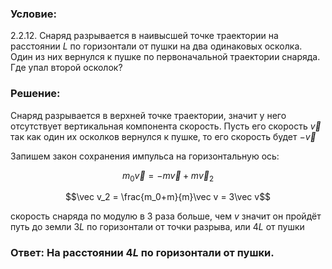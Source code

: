 ###  Условие: 

$2.2.12.$ Снаряд разрывается в наивысшей точке траектории на расстоянии $L$ по горизонтали от пушки на два одинаковых осколка. Один из них вернулся к пушке по первоначальной траектории снаряда. Где упал второй осколок? 

###  Решение: 

Снаряд разрывается в верхней точке траектории, значит у него отсутствует вертикальная компонента скорость. Пусть его скорость $\vec{v}$ так как один их осколков вернулся к пушке, то его скорость будет $-\vec{v}$ 

Запишем закон сохранения импульса на горизонтальную ось:  

$$m_0\vec{v} = -m\vec v + m\vec v_2$$ 

$$\vec v_2 = \frac{m_0+m}{m}\vec v = 3\vec v$$  


скорость снаряда по модулю в $3$ раза больше, чем $v$ значит он пройдёт путь до земли $3L$ по горизонтали от точки разрыва, или $4L$ от пушки 

###  Ответ: На расстоянии $4L$ по горизонтали от пушки. 
